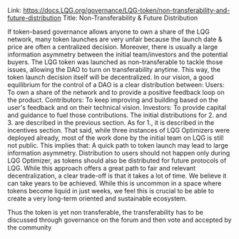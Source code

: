 Link: https://docs.LQG.org/governance/LQG-token/non-transferability-and-future-distribution
Title: Non-Transferability & Future Distribution

If token-based governance allows anyone to own a share of the LQG network, many token launches are very unfair because the launch date & price are often a centralized decision. Moreover, there is usually a large information asymmetry between the initial team/investors and the potential buyers.
The LQG token was launched as non-transferable to tackle those issues, allowing the DAO to turn on transferability anytime. This way, the token launch decision itself will be decentralized.
In our vision, a good equilibrium for the control of a DAO is a clear distribution between:
Users: To own a share of the network and to provide a positive feedback loop on the product.
Contributors: To keep improving and building based on the user's feedback and on their technical vision.
Investors: To provide capital and guidance to fuel those contributions.
The initial distributions for 2. and 3. are described in the previous section. As for 1., it is described in the incentives section.
That said, while three instances of LQG Optimizers were deployed already, most of the work done by the initial team on LQG is still not public. This implies that:
A quick path to token launch may lead to large information asymmetry.
Distribution to users should not happen only during LQG Optimizer, as tokens should also be distributed for future protocols of LQG.
While this approach offers a great path to fair and relevant decentralization, a clear trade-off is that it takes a lot of time. We believe it can take years to be achieved. While this is uncommon in a space where tokens become liquid in just weeks, we feel this is crucial to be able to create a very long-term oriented and sustainable ecosystem.

Thus the token is yet non transferable, the transferability has to be discussed through governance on the forum and then vote and accepted by the community
